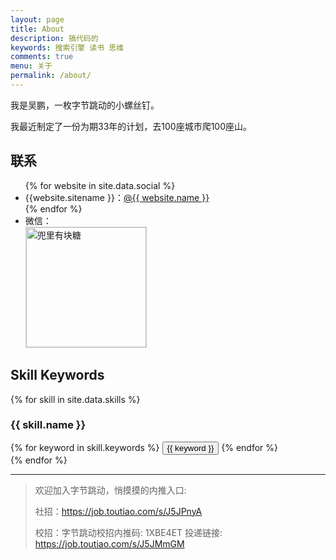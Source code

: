 ```yaml
---
layout: page
title: About
description: 搞代码的
keywords: 搜索引擎 读书 思维
comments: true
menu: 关于
permalink: /about/
---
```


我是吴鹏，一枚字节跳动的小螺丝钉。

我最近制定了一份为期33年的计划，去100座城市爬100座山。



   
## 联系

<ul>
{% for website in site.data.social %}
<li>{{website.sitename }}：<a href="{{ website.url }}" target="_blank">@{{ website.name }}</a></li>
{% endfor %}

<li>
微信：<br />
<img style="height:192px;width:192px;border:1px solid lightgrey;" src="{{ assets_base_url }}/assets/images/wechat.png" alt="兜里有块糖" />
</li>

</ul>


## Skill Keywords

{% for skill in site.data.skills %}
### {{ skill.name }}
<div class="btn-inline">
{% for keyword in skill.keywords %}
<button class="btn btn-outline" type="button">{{ keyword }}</button>
{% endfor %}
</div>
{% endfor %}

---

>欢迎加入字节跳动，悄摸摸的内推入口:
>
>社招：https://job.toutiao.com/s/J5JPnyA
>
>校招：字节跳动校招内推码: 1XBE4ET
   投递链接: https://job.toutiao.com/s/J5JMmGM